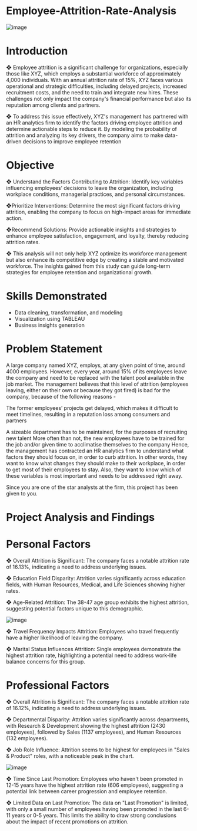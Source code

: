 # Employee-Attrition-Rate-Analysis
![image](https://github.com/user-attachments/assets/ac2d41ba-ead1-4568-bb71-e966bea464d4)
# Introduction 
❖ Employee attrition is a significant challenge for organizations, especially those like XYZ, which employs a substantial workforce of approximately 4,000 individuals. With an annual attrition rate of 15%, XYZ faces various operational and strategic difficulties, including delayed projects, increased recruitment costs, and the need to train and integrate new hires. These challenges not only impact the company's financial performance but also its reputation among clients and partners.

❖ To address this issue effectively, XYZ's management has partnered with an HR analytics firm to identify the factors driving employee attrition and determine actionable steps to reduce it. By modeling the probability of attrition and analyzing its key drivers, the company aims to make data-driven decisions to improve employee retention

# Objective 

❖ Understand the Factors Contributing to Attrition: Identify key variables influencing employees’ decisions to leave the organization, including workplace conditions, managerial practices, and personal circumstances.

❖Prioritize Interventions: Determine the most significant factors driving attrition, enabling the company to focus on high-impact areas for immediate action.

❖Recommend Solutions: Provide actionable insights and strategies to enhance employee satisfaction, engagement, and loyalty, thereby reducing attrition rates.

❖ This analysis will not only help XYZ optimize its workforce management but also enhance its competitive edge by creating a stable and motivated workforce. The insights gained from this study can guide long-term strategies for employee retention and organizational growth.

# Skills Demonstrated
- Data cleaning, transformation, and modeling
- Visualization using TABLEAU
- Business insights generation

# Problem Statement 

A large company named XYZ, employs, at any given point of time, around 4000 employees. However, every year, around 15% of its employees leave the company and need to be replaced with the talent pool available in the job market. The management believes that this level of attrition (employees leaving, either on their own or because they got fired) is bad for the company, because of the following reasons -

The former employees’ projects get delayed, which makes it difficult to meet timelines, resulting in a reputation loss among consumers and partners

A sizeable department has to be maintained, for the purposes of recruiting new talent
More often than not, the new employees have to be trained for the job and/or given time to acclimatise themselves to the company
Hence, the management has contracted an HR analytics firm to understand what factors they should focus on, in order to curb attrition. In other words, they want to know what changes they should make to their workplace, in order to get most of their employees to stay. Also, they want to know which of these variables is most important and needs to be addressed right away.

Since you are one of the star analysts at the firm, this project has been given to you.

# Project Analysis and Findings 

# Personal Factors

❖ Overall Attrition is Significant: The company faces a notable attrition rate of 16.13%, indicating a need to address underlying issues.

❖ Education Field Disparity: Attrition varies significantly across education fields, with Human Resources, Medical, and Life Sciences showing higher rates.

❖ Age-Related Attrition: The 38-47 age group exhibits the highest attrition, suggesting potential factors unique to this demographic.

![image](https://github.com/user-attachments/assets/47c21185-5116-49a0-be52-04fd90c7a5f8)

❖ Travel Frequency Impacts Attrition: Employees who travel frequently have a higher likelihood of leaving the company.

❖ Marital Status Influences Attrition: Single employees demonstrate the highest attrition rate, highlighting a potential need to address work-life balance concerns for this group.

# Professional Factors

❖ Overall Attrition is Significant: The company faces a notable attrition rate of 16.12%, indicating a need to address underlying issues.

❖ Departmental Disparity: Attrition varies significantly across departments, with Research & Development showing the highest attrition (2430 employees), followed by Sales (1137 employees), and Human Resources (132 employees).

❖ Job Role Influence: Attrition seems to be highest for employees in "Sales & Product" roles, with a noticeable peak in the chart.

![image](https://github.com/user-attachments/assets/110ca2b7-e9ba-443b-9aa2-fa8837e9c16d)


❖ Time Since Last Promotion: Employees who haven't been promoted in 12-15 years have the highest attrition rate (606 employees), suggesting a potential link between career progression and employee retention.

❖ Limited Data on Last Promotion: The data on "Last Promotion" is limited, with only a small number of employees having been promoted in the last 6-11 years or 0-5 years. This limits the ability to draw strong conclusions about the impact of recent promotions on attrition.
